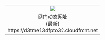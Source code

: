 ﻿<table>
  <tr></tr>
  <tr><td colspan=2 align=center><img src="https://d3tme134fpto32.cloudfront.net/Up/oGate.jpg" /></td></tr>
  <tr><td colspan=2 align=center>网门动态网址<br/>(最新)
<br>https://d3tme134fpto32.cloudfront.net
<br/>
    </td>
  </tr>
</table>
